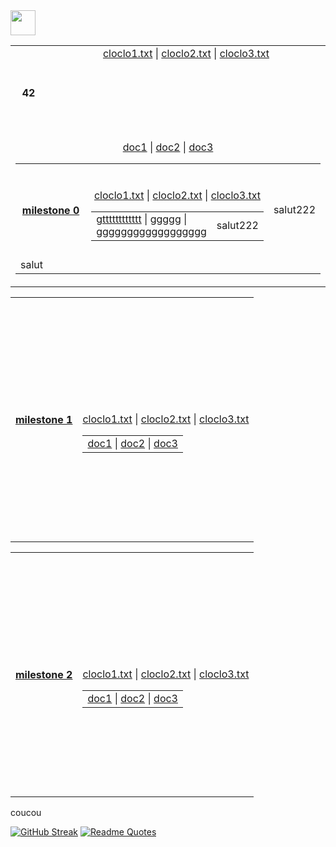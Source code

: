 <img src="https://raw.githubusercontent.com/innng/innng/master/assets/kyubey.gif" height="40" />


<table align="center" width="300">
  <!-- Ligne principale avec le titre et le premier bloc de fichiers -->
  <tr align="center"  valign="center" height="150" width="100%">
    <th colspan="1" height="150">42</th>
    <td align="center" valign="top" height="150">
      <a href="test1/cloclo1.txt">cloclo1.txt</a> |
      <a href="test1/cloclo2.txt">cloclo2.txt</a> |
      <a href="test1/cloclo3.txt">cloclo3.txt</a>
    </td>
  </tr>
  <!-- Une seule cellule contenant tous les autres tableaux en ligne -->
  <tr>
    <td colspan="2" align="center" valign="center" width="100%">
      <table align="center" width="100%">
      <tr align="center" valign="center" height="150" width="100%">
        <th height="150"><a href="test3/cloclo1.txt">milestone 0</a></th>
          <td width="100%">
            <table align="center" valign="center" width="100%">
              <tr width="100%">
                <table align="center" valign="center" width="100%">
                    <tr width="100%">
                      <a href="test3/cloclo1.txt">cloclo1.txt</a> |
                      <a href="test3/cloclo2.txt">cloclo2.txt</a> |
                      <a href="test3/cloclo3.txt">cloclo3.txt</a>
                    </tr>
                     <td width="100%">
                      <a href="test3/cloclo1.txt">gtttttttttttt</a> |
                      <a href="test3/cloclo2.txt">ggggg</a> |
                      <a href="test3/cloclo3.txt">gggggggggggggggggg</a>
                    </td>
                  <td>salut222</td>
                </table>
              <td>salut222</td>
            </tr>
              <tr>                     
                      <a href="test3/cloclo1.txt">doc1</a> |
                      <a href="test3/cloclo2.txt">doc2</a> |
                      <a href="test3/cloclo3.txt">doc3</a>
              </tr>
            <td width="100%">salut</td>
          </table
        </td>
      </tr>
      </table>
    <table align="center">
      <tr align="center" valign="center" height="150">
        <th height="150"><a href="test3/cloclo1.txt">milestone 1</a></th>
          <td>
            <table align="center" valign="center" height="150">
              <tr>
                 <table align="center" valign="center" height="150">
                    <tr>
                      <a href="test3/cloclo1.txt">cloclo1.txt</a> |
                      <a href="test3/cloclo2.txt">cloclo2.txt</a> |
                      <a href="test3/cloclo3.txt">cloclo3.txt</a>
                    </tr>
                    <td>
                      <a href="test3/cloclo1.txt">doc1</a> |
                      <a href="test3/cloclo2.txt">doc2</a> |
                      <a href="test3/cloclo3.txt">doc3</a>
                    </td>
                </table
            </tr>
          </table
        </td>
      </tr>
      </table>
    <table align="center">
      <tr align="center" valign="center" height="150">
        <th height="150"><a href="test3/cloclo1.txt">milestone 2</a></th>
          <td>
            <table align="center" valign="center" height="150">
              <tr>
                 <table align="center" valign="center" height="150">
                    <tr>
                      <a href="test3/cloclo1.txt">cloclo1.txt</a> |
                      <a href="test3/cloclo2.txt">cloclo2.txt</a> |
                      <a href="test3/cloclo3.txt">cloclo3.txt</a>
                    </tr>
                    <td>
                      <a href="test3/cloclo1.txt">doc1</a> |
                      <a href="test3/cloclo2.txt">doc2</a> |
                      <a href="test3/cloclo3.txt">doc3</a>
                    </td>
                </table
            </tr>
          </table
        </td>
      </tr>
      </table>
    </td>
  </tr>
</table>

<p>coucou</p>

[![GitHub Streak](https://streak-stats.demolab.com?user=zoyern&theme=nord&border_radius=10&date_format=j%20M%5B%20Y%5D&mode=weekly&card_width=600&card_height=50&dates=4C566A&hide_current_streak=true&hide_longest_streak=true)](https://git.io/streak-stats)
[![Readme Quotes](https://quotes-github-readme.vercel.app/api?type=horizontal&theme=nord)](https://github.com/piyushsuthar/github-readme-quotes)
